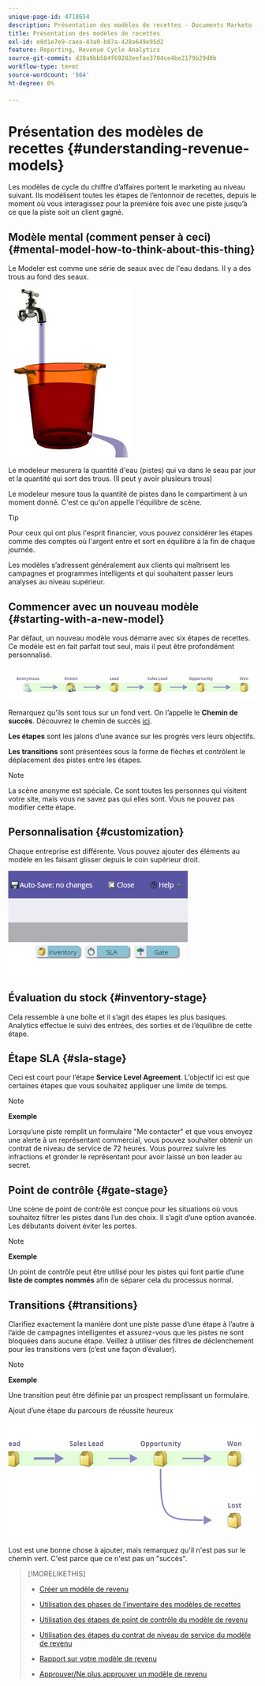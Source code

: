 ```yaml
---
unique-page-id: 4718654
description: Présentation des modèles de recettes - Documents Marketo - Documentation du produit
title: Présentation des modèles de recettes
exl-id: e8d1e7e9-caea-43a0-b87a-428a649e95d2
feature: Reporting, Revenue Cycle Analytics
source-git-commit: d20a9bb584f69282eefae3704ce4be2179b29d0b
workflow-type: tm+mt
source-wordcount: '564'
ht-degree: 0%

---
```


# Présentation des modèles de recettes {#understanding-revenue-models}

Les modèles de cycle du chiffre d’affaires portent le marketing au niveau suivant. Ils modélisent toutes les étapes de l’entonnoir de recettes, depuis le moment où vous interagissez pour la première fois avec une piste jusqu’à ce que la piste soit un client gagné.

## Modèle mental (comment penser à ceci) {#mental-model-how-to-think-about-this-thing}

Le Modeler est comme une série de seaux avec de l&#39;eau dedans. Il y a des trous au fond des seaux.

![](assets/image2015-6-12-10-3a14-3a4.png)

Le modeleur mesurera la quantité d&#39;eau (pistes) qui va dans le seau par jour et la quantité qui sort des trous. (Il peut y avoir plusieurs trous)

Le modeleur mesure tous la quantité de pistes dans le compartiment à un moment donné. C&#39;est ce qu&#39;on appelle l&#39;équilibre de scène.

>[!TIP]
>
>Pour ceux qui ont plus l&#39;esprit financier, vous pouvez considérer les étapes comme des comptes où l&#39;argent entre et sort en équilibre à la fin de chaque journée.

Les modèles s’adressent généralement aux clients qui maîtrisent les campagnes et programmes intelligents et qui souhaitent passer leurs analyses au niveau supérieur.

## Commencer avec un nouveau modèle {#starting-with-a-new-model}

Par défaut, un nouveau modèle vous démarre avec six étapes de recettes. Ce modèle est en fait parfait tout seul, mais il peut être profondément personnalisé.

![](assets/image2015-6-12-9-3a43-3a11.png)

Remarquez qu&#39;ils sont tous sur un fond vert. On l’appelle le **Chemin de succès**. Découvrez le chemin de succès [ici](/help/marketo/product-docs/reporting/revenue-cycle-analytics/revenue-cycle-models/understanding-revenue-model-success-path.md).

**Les étapes** sont les jalons d’une avance sur les progrès vers leurs objectifs.

**Les transitions** sont présentées sous la forme de flèches et contrôlent le déplacement des pistes entre les étapes.

>[!NOTE]
>
>La scène anonyme est spéciale. Ce sont toutes les personnes qui visitent votre site, mais vous ne savez pas qui elles sont. Vous ne pouvez pas modifier cette étape.

## Personnalisation {#customization}

Chaque entreprise est différente. Vous pouvez ajouter des éléments au modèle en les faisant glisser depuis le coin supérieur droit.

![](assets/image2015-6-12-9-3a45-3a36.png)

## Évaluation du stock {#inventory-stage}

Cela ressemble à une boîte et il s’agit des étapes les plus basiques. Analytics effectue le suivi des entrées, des sorties et de l’équilibre de cette étape.

## Étape SLA {#sla-stage}

Ceci est court pour l’étape **Service Level Agreement**. L’objectif ici est que certaines étapes que vous souhaitez appliquer une limite de temps.

>[!NOTE]
>
>**Exemple**
>
>Lorsqu’une piste remplit un formulaire &quot;Me contacter&quot; et que vous envoyez une alerte à un représentant commercial, vous pouvez souhaiter obtenir un contrat de niveau de service de 72 heures. Vous pourrez suivre les infractions et gronder le représentant pour avoir laissé un bon leader au secret.

## Point de contrôle {#gate-stage}

Une scène de point de contrôle est conçue pour les situations où vous souhaitez filtrer les pistes dans l’un des choix. Il s’agit d’une option avancée. Les débutants doivent éviter les portes.

>[!NOTE]
>
>**Exemple**
>
>Un point de contrôle peut être utilisé pour les pistes qui font partie d’une **liste de comptes nommés** afin de séparer cela du processus normal.

## Transitions {#transitions}

Clarifiez exactement la manière dont une piste passe d’une étape à l’autre à l’aide de campagnes intelligentes et assurez-vous que les pistes ne sont bloquées dans aucune étape. Veillez à utiliser des filtres de déclenchement pour les transitions vers (c’est une façon d’évaluer).

>[!NOTE]
>
>**Exemple**
>
>Une transition peut être définie par un prospect remplissant un formulaire.

Ajout d’une étape du parcours de réussite heureux

![](assets/image2015-6-12-10-3a10-3a26.png)

Lost est une bonne chose à ajouter, mais remarquez qu&#39;il n&#39;est pas sur le chemin vert. C&#39;est parce que ce n&#39;est pas un &quot;succès&quot;.

>[!MORELIKETHIS]
>
>* [Créer un modèle de revenu](/help/marketo/product-docs/reporting/revenue-cycle-analytics/revenue-cycle-models/create-a-new-revenue-model.md)
>
>* [Utilisation des phases de l’inventaire des modèles de recettes](/help/marketo/product-docs/reporting/revenue-cycle-analytics/revenue-cycle-models/using-revenue-model-inventory-stages.md)
>
>* [Utilisation des étapes de point de contrôle du modèle de revenu](/help/marketo/product-docs/reporting/revenue-cycle-analytics/revenue-cycle-models/using-revenue-model-gate-stages.md)
>
>* [ Utilisation des étapes du contrat de niveau de service du modèle de revenu ](/help/marketo/product-docs/reporting/revenue-cycle-analytics/revenue-cycle-models/using-revenue-model-sla-stages.md)
>
>* [Rapport sur votre modèle de revenu](/help/marketo/product-docs/reporting/revenue-cycle-analytics/revenue-cycle-models/report-on-your-revenue-model.md)
>
>* [Approuver/Ne plus approuver un modèle de revenu](/help/marketo/product-docs/reporting/revenue-cycle-analytics/revenue-cycle-models/approve-unapprove-a-revenue-model.md)
